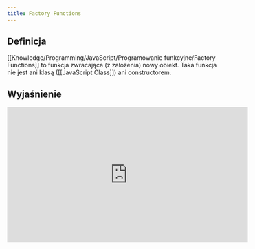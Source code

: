 ```yaml
---
title: Factory Functions
---
```


## Definicja

[[Knowledge/Programming/JavaScript/Programowanie funkcyjne/Factory Functions]] to funkcja zwracająca (z założenia) nowy obiekt. Taka funkcja nie jest ani klasą ([[JavaScript Class]]) ani constructorem. 

## Wyjaśnienie
<iframe width="560" height="315" src="https://www.youtube.com/embed/K2hSGD5uy_s" title="YouTube video player" frameborder="0" allow="accelerometer; autoplay; clipboard-write; encrypted-media; gyroscope; picture-in-picture" allowfullscreen></iframe>